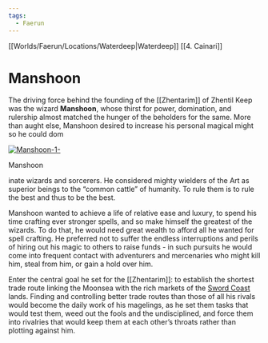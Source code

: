 ```yaml
---
tags:
  - Faerun
---
```

[[Worlds/Faerun/Locations/Waterdeep|Waterdeep]]
[[4. Cainari]]
# Manshoon

The driving force behind the founding of the [[Zhentarim]] of Zhentil Keep was the wizard **Manshoon**, whose thirst for power, domination, and rulership almost matched the hunger of the beholders for the same. More than aught else, Manshoon desired to increase his personal magical might so he could dom

[![Manshoon-1-](https://static.wikia.nocookie.net/waterdeep/images/8/8e/Manshoon-1-.jpg/revision/latest/scale-to-width-down/180?cb=20190501173801)](https://static.wikia.nocookie.net/[[Locations/Waterdeep/Waterdeep|waterdeep]]/images/8/8e/Manshoon-1-.jpg/revision/latest?cb=20190501173801)

Manshoon

inate wizards and sorcerers. He considered mighty wielders of the Art as superior beings to the “common cattle” of humanity. To rule them is to rule the best and thus to be the best.

Manshoon wanted to achieve a life of relative ease and luxury, to spend his time crafting ever stronger spells, and so make himself the greatest of the wizards. To do that, he would need great wealth to afford all he wanted for spell crafting. He preferred not to suffer the endless interruptions and perils of hiring out his magic to others to raise funds - in such pursuits he would come into frequent contact with adventurers and mercenaries who might kill him, steal from him, or gain a hold over him.

Enter the central goal he set for the [[Zhentarim]]: to establish the shortest trade route linking the Moonsea with the rich markets of the [Sword Coast](https://waterdeep.fandom.com/wiki/Sword%20Coast) lands. Finding and controlling better trade routes than those of all his rivals would become the daily work of his magelings, as he set them tasks that would test them, weed out the fools and the undisciplined, and force them into rivalries that would keep them at each other’s throats rather than plotting against him.